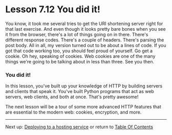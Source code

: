 # Lesson 7.12 You did it!

You know, it took me several tries to get the URI shortening server right for that last exercise. And even though it looks pretty bare bones when you see it from the browser, there's a lot of things going on in there. There's different response codes. There's a couple of headers. There's parsing the post body. All in all, my version turned out to be about a lines of code. If you got that code working too, you should feel proud of yourself. Go get a cookie. Oh hey, speaking of cookies. Web cookies are one of the many things we're going to be talking about in less than three. See you then.

### You did it!
In this lesson, you've built up your knowledge of HTTP by building servers and clients that speak it. You've built Python programs that act as web servers, web clients, and both at once. That's pretty awesome!

The next lesson will be a tour of some more advanced HTTP features that are essential to the modern web: cookies, encryption, and more.

- - -
Next up: [Deploying to a hosting service](ND024_Part4_Lesson08_01.md) or return to [Table Of Contents](./ND024_TableOfContents.md)
